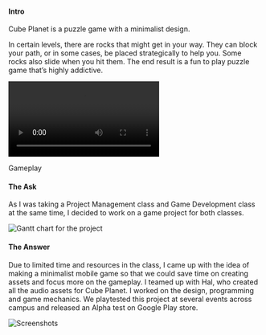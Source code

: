 #### Intro

Cube Planet is a puzzle game with a minimalist design.

In certain levels, there are rocks that might get in your way. They can block your path, or in some cases, be placed strategically to help you. Some rocks also slide when you hit them. The end result is a fun to play puzzle game that’s highly addictive.

<div class="video-wrapper">
  <video controls>
    <source src="./assets/img/cube-planet-gameplay.mp4" type="video/mp4">
  </video>
  <p class="col-xs-12 caption">Gameplay</p>
</div>

#### The Ask

As I was taking a Project Management class and Game Development class at the same time, I decided to work on a game project for both classes.

![Gantt chart for the project](./assets/img/cube-planet-gantt.png 'Gantt chart for the project')

#### The Answer

Due to limited time and resources in the class, I came up with the idea of making a minimalist mobile game so that we could save time on creating assets and focus more on the gameplay. I teamed up with Hal, who created all the audio assets for Cube Planet. I worked on the design, programming and game mechanics. We playtested this project at several events across campus and released an Alpha test on Google Play store.

![Screenshots](./assets/img/cube-planet.gif 'Screenshots')
